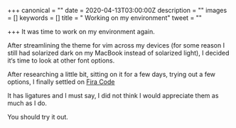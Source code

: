 +++
canonical = ""
date = 2020-04-13T03:00:00Z
description = ""
images = []
keywords = []
title = " Working on my environment"
tweet = ""

+++
It was time to work on my environment again.

After streamlining the theme for vim across my devices (for some reason I still had solarized dark on my MacBook instead of solarized light), I decided it‘s time to look at other font options.

After researching a little bit, sitting on it for a few days, trying out a few options, I finally settled on [Fira Code](https://github.com/tonsky/FiraCode)

It has ligatures and I must say, I did not think I would appreciate them as much as I do.

You should try it out.